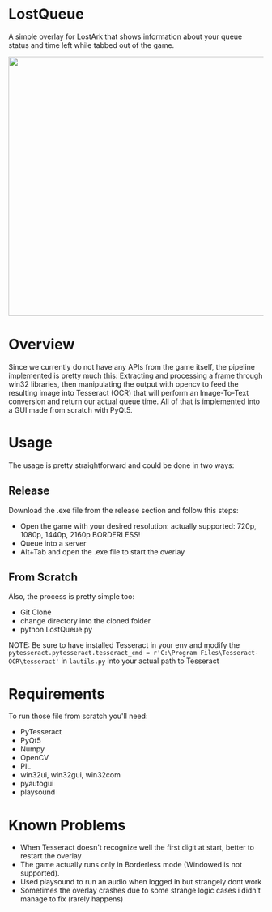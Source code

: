 # LostQueue
A simple overlay for LostArk that shows information about your queue status and time left while tabbed out of the game.<br>

<p align="center">
  <img src="https://preview.redd.it/syb4jtng0uj81.png?width=632&format=png&auto=webp&s=b0d612c0958b1041729f64324df068a58bd101bf" width="512">
</p>

# Overview 
Since we currently do not have any APIs from the game itself, the pipeline implemented is pretty much this: Extracting and processing a frame through win32 libraries, then manipulating the output with opencv to feed the resulting image into Tesseract (OCR) that will perform an Image-To-Text conversion and return our actual queue time. All of that is  implemented into a GUI made from scratch with PyQt5. 

# Usage
The usage is pretty straightforward and could be done in two ways:

## Release 
Download the .exe file from the release section and follow this steps: 
- Open the game with your desired resolution: actually supported: 720p, 1080p, 1440p, 2160p BORDERLESS!
- Queue into a server
- Alt+Tab and open the .exe file to start the overlay 

## From Scratch 
Also, the process is pretty simple too: 
- Git Clone
- change directory into the cloned folder 
- python LostQueue.py

NOTE: Be sure to have installed Tesseract in your env and modify the `pytesseract.pytesseract.tesseract_cmd = r'C:\Program Files\Tesseract-OCR\tesseract'` in `lautils.py` into your actual path to Tesseract

# Requirements
To run those file from scratch you'll need: 
- PyTesseract
- PyQt5
- Numpy
- OpenCV 
- PIL
- win32ui, win32gui, win32com
- pyautogui
- playsound

# Known Problems
- When Tesseract doesn't recognize well the first digit at start, better to restart the overlay
- The game actually runs only in Borderless mode (Windowed is not supported). 
- Used playsound to run an audio when logged in but strangely dont work 
- Sometimes the overlay crashes due to some strange logic cases i didn't manage to fix (rarely happens)
